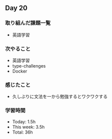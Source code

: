 ## Day 20

### 取り組んだ課題一覧
- 英語学習

### 次やること
- 英語学習
- type-challenges
- Docker

### 感じたこと
- 久しぶりに文法を一から勉強するとワクワクする


### 学習時間
- Today: 1.5h
- This week: 3.5h
- Total: 36h 


